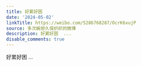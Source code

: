 ```yaml
---
title: 好累好困
date: '2024-05-02'
linkTitle: https://weibo.com/5286768287/OcrK6xujP
source: 多次婉拒久保织织的微博
description: 好累好困  ...
disable_comments: true
---
```

好累好困  ...